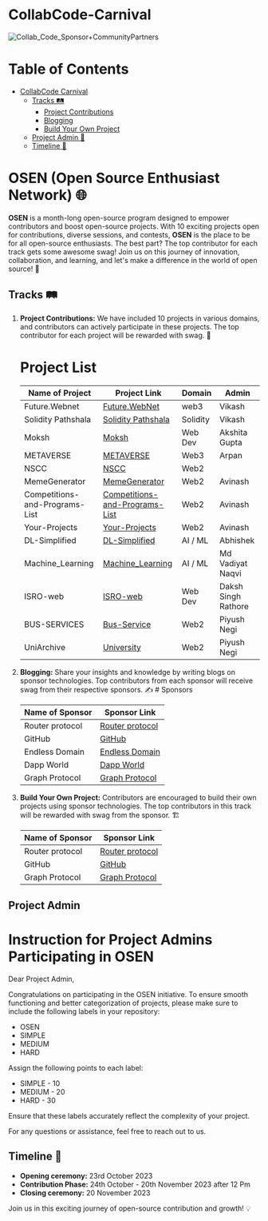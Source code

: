 # CollabCode-Carnival

![Collab_Code_Sponsor+CommunityPartners](https://github.com/OSE-NETWORK/CollabCode-Carnival/assets/85225156/57824f18-7231-4b9f-b298-da455aeb758c)

# Table of Contents

- [CollabCode Carnival](#osen-open-source-enthusiast-network-)
  - [Tracks 🛤️](#tracks-️)
    - [Project Contributions](#project-contributions)
    - [Blogging](#blogging)
    - [Build Your Own Project](#build-your-own-project)
  - [Project Admin 📆](#Project-Admin)
  - [Timeline 📆](#timeline-️)

# OSEN (Open Source Enthusiast Network) 🌐

**OSEN** is a month-long open-source program designed to empower contributors and boost open-source projects. With 10 exciting projects open for contributions, diverse sessions, and contests, **OSEN** is the place to be for all open-source enthusiasts. The best part? The top contributor for each track gets some awesome swag! Join us on this journey of innovation, collaboration, and learning, and let's make a difference in the world of open source! 🚀

## Tracks 🛤️

1. **Project Contributions:** We have included 10 projects in various domains, and contributors can actively participate in these projects. The top contributor for each project will be rewarded with swag. 🌟

   # Project List

   | Name of Project                | Project Link                                                                                      | Domain   | Admin            |
   | ------------------------------ | ------------------------------------------------------------------------------------------------- | -------- | ---------------- |
   | Future.Webnet                  | [Future.WebNet](https://github.com/Vikash-8090-Yadav/Future.WebNet)                               | web3     | Vikash           |
   | Solidity Pathshala             | [Solidity Pathshala](https://github.com/Vikash-8090-Yadav/Solidity-Pathshala)                     | Solidity | Vikash           |
   | Moksh                          | [Moksh](https://github.com/akshitagupta15june/Moksh)                                              | Web Dev  | Akshita Gupta    |
   | METAVERSE                      | [METAVERSE](https://github.com/apu52/METAVERSE)                                                   | Web3     | Arpan            |
   | NSCC                           | [NSCC](https://github.com/NSCC-BPIT/NSCC-BPIT-Website)                                            | Web2     |                  |
   | MemeGenerator                  | [MemeGenerator](https://github.com/avinash201199/MemeGenerator)                                   | Web2     | Avinash          |
   | Competitions-and-Programs-List | [Competitions-and-Programs-List](https://github.com/avinash201199/Competitions-and-Programs-List) | Web2     | Avinash          |
   | Your-Projects                  | [Your-Projects](https://github.com/avinash201199/Your-Projects)                                   | Web2     | Avinash          |
   | DL-Simplified                  | [DL-Simplified](https://github.com/abhisheks008/DL-Simplified)                                    | AI / ML  | Abhishek         |
   | Machine_Learning               | [Machine_Learning](https://github.com/mdvadiyatnaqvi/Machine_Learning)                            | AI / ML  | Md Vadiyat Naqvi |
   | ISRO-web                       | [ISRO-web](https://github.com/dakshsinghrathore/ISRO-web)                                        | Web Dev  |Daksh Singh Rathore |
   | BUS-SERVICES                   | [Bus-Service](https://github.com/PIYUSH1525/BUS-SERVICE)                                            | Web2     | Piyush Negi      |
   | UniArchive                     | [University](https://github.com/PIYUSH1525/WEBSITE-NOTES)                                           | Web2     | Piyush Negi      |

3. **Blogging:** Share your insights and knowledge by writing blogs on sponsor technologies. Top contributors from each sponsor will receive swag from their respective sponsors. ✍️ # Sponsors

   | Name of Sponsor | Sponsor Link                                               |
   | --------------- | ---------------------------------------------------------- |
   | Router protocol | [Router protocol](https://devnet-docs.routerprotocol.com/) |
   | GitHub          | [GitHub](https://github.com)                               |
   | Endless Domain  | [Endless Domain](https://endlessdomains.io/)               |
   | Dapp World      | [Dapp World](https://dapp-world.com/)                      |
   | Graph Protocol  | [Graph Protocol](https://thegraph.com/)                    |

4. **Build Your Own Project:** Contributors are encouraged to build their own projects using sponsor technologies. The top contributors in this track will be rewarded with swag from the sponsor. 🏗️

   | Name of Sponsor | Sponsor Link                                               |
   | --------------- | ---------------------------------------------------------- |
   | Router protocol | [Router protocol](https://devnet-docs.routerprotocol.com/) |
   | GitHub          | [GitHub](https://github.com)                               |
   | Graph Protocol  | [Graph Protocol](https://thegraph.com/)                    |

## Project Admin

# Instruction for Project Admins Participating in OSEN

Dear Project Admin,

Congratulations on participating in the OSEN initiative. To ensure smooth functioning and better categorization of projects, please make sure to include the following labels in your repository:

- OSEN
- SIMPLE
- MEDIUM
- HARD

Assign the following points to each label:

- SIMPLE - 10
- MEDIUM - 20
- HARD - 30

Ensure that these labels accurately reflect the complexity of your project.

For any questions or assistance, feel free to reach out to us.

## Timeline 📆

- **Opening ceremony:** 23rd October 2023
- **Contribution Phase:** 24th October - 20th November 2023 after 12 Pm
- **Closing ceremony:** 20 November 2023

Join us in this exciting journey of open-source contribution and growth! 💡
